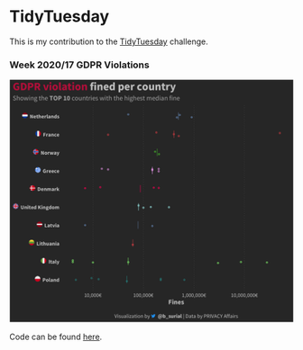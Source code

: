 # TidyTuesday

This is my contribution to the [TidyTuesday](https://github.com/rfordatascience/tidytuesday) challenge.


### Week 2020/17 GDPR Violations
![./plots/GDPRviolations_point.png](https://raw.githubusercontent.com/bsurial/TidyTuesday/master/plots/GDPRviolations_jitter.png)
  
Code can be found [here](https://github.com/bsurial/TidyTuesday/blob/master/GDP_violations.Rmd).
